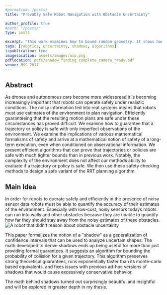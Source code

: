 ```yaml
---
#permalink: /posts/
title: "Provably Safe Robot Navigation with Obstacle Uncertainty"

author_profile: true
#path: "/posts/"
type: posts

excerpt: "This work examines how to bound random geometry. It shows how to compute confidance intervals for shapes and applies it to planning under uncertainty."
tags: [robotics, uncertainty, shadows, algorithms]
ispublication: true
imagelocation: assets/images/ucp.png
pdflocation: pdfs/shadow_finding_complete_camera_ready.pdf
venue: RSS 2017
---
```

## Abstract
As drones and autonomous cars become more widespread it is becoming increasingly important that robots can operate safely under realistic conditions. The noisy information fed into real systems means that robots must use estimates of the environment to plan navigation. Efficiently guaranteeing that the resulting motion plans are safe under these circumstances has proved difficult. We examine how to guarantee that a trajectory or policy is safe with only imperfect observations of the environment. We examine the implications of various mathematical formalisms of safety and arrive at a mathematical notion of safety of a long-term execution, even when conditioned on observational information. We present efficient algorithms that can prove that trajectories or policies are safe with much tighter bounds than in previous work. Notably, the complexity of the environment does not affect our methods ability to evaluate if a trajectory or policy is safe. We then use these safety checking methods to design a safe variant of the RRT planning algorithm.

## Main Idea

<!--![](https://what-if.xkcd.com/imgs/a/5/robot_apocalypse_comparison.png)-->

In order for robots to operate safely and efficiently in the presence of noisy sensor data robots must be able to quantify the accuracy of their estimates of the environment. Especially with low-cost, noisy sensors todays robots can run into walls and other obstacles because they are unable to quantify how far they should stay away from the noisy estimates of these obstacles.
![A robot that didn't reason about obstacle uncertainty](https://what-if.xkcd.com/imgs/a/5/robot_apocalypse_door.png)

This paper formalizes the notion of a "shadow" as a generalization of confidence intervals that can be used to analyze uncertain shapes. The math developed to derive shadows ends up being useful for more than just providing formal guarantees. It suggests an algorithm for bounding the probability of collision for a given trajectory. This algorithm preserves strong theoretical guarantees, runs exponentially faster than its monte-carlo based equivalents, and fixes issues with previous ad-hoc versions of shadows that would cause excessively conservative behavior.

The math behind shadows turned out surprisingly beautiful and insightful and will be explored in greater depth in my thesis.     
